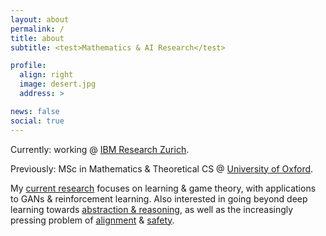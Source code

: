 ```yaml
---
layout: about
permalink: /
title: about
subtitle: <test>Mathematics & AI Research</test>

profile:
  align: right
  image: desert.jpg
  address: >

news: false
social: true
---
```


Currently: working @ <a href='https://research.ibm.com/people/alistair-letcher'>IBM Research Zurich</a>.

Previously: MSc in Mathematics & Theoretical CS @ <a href='https://www.ox.ac.uk/admissions/graduate/courses/msc-mathematics-and-foundations-computer-science'>University of Oxford</a>.

My [current research](https://aletcher.github.io/publications/) focuses on learning & game theory, with applications to GANs & reinforcement learning. Also interested in going beyond deep learning towards [abstraction & reasoning](https://github.com/fchollet/ARC), as well as the increasingly pressing problem of [alignment](https://www.alignmentforum.org/) & [safety](https://arxiv.org/pdf/1606.06565.pdf).

<!---
My [research](https://aletcher.github.io/publications/) focuses on learning & game theory, with applications to GANs & reinforcement learning. Also interested in moving beyond deep learning towards abstraction & reasoning, as well as the increasingly pressing problem of alignment & safety.

[Bachelor thesis](https://aletcher.github.io/assets/pdf/bsc_thesis.pdf) in algebraic number theory and my [master thesis](https://aletcher.github.io/assets/pdf/msc_thesis.pdf) on differentiable games.
-->
